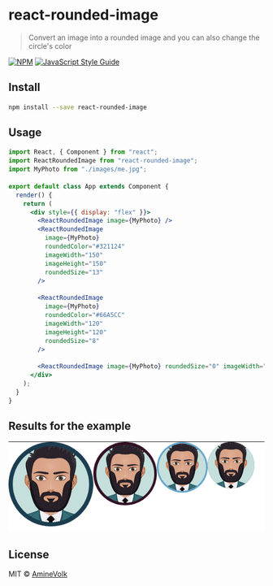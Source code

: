 # react-rounded-image

> Convert an image into a rounded image and you can also change the circle's color

[![NPM](https://img.shields.io/npm/v/react-rounded-image.svg)](https://www.npmjs.com/package/react-rounded-image) [![JavaScript Style Guide](https://img.shields.io/badge/code_style-standard-brightgreen.svg)](https://standardjs.com)

## Install

```bash
npm install --save react-rounded-image
```

## Usage

```jsx
import React, { Component } from "react";
import ReactRoundedImage from "react-rounded-image";
import MyPhoto from "./images/me.jpg";

export default class App extends Component {
  render() {
    return (
      <div style={{ display: "flex" }}>
        <ReactRoundedImage image={MyPhoto} />
        <ReactRoundedImage
          image={MyPhoto}
          roundedColor="#321124"
          imageWidth="150"
          imageHeight="150"
          roundedSize="13"
        />

        <ReactRoundedImage
          image={MyPhoto}
          roundedColor="#66A5CC"
          imageWidth="120"
          imageHeight="120"
          roundedSize="8"
        />

        <ReactRoundedImage image={MyPhoto} roundedSize="0" imageWidth="110" imageHeight="110" />
      </div>
    );
  }
}
```

## Results for the example

<img src="./result_example.png" alt="Result"/>

## License

MIT © [AmineVolk](https://github.com/AmineVolk)
